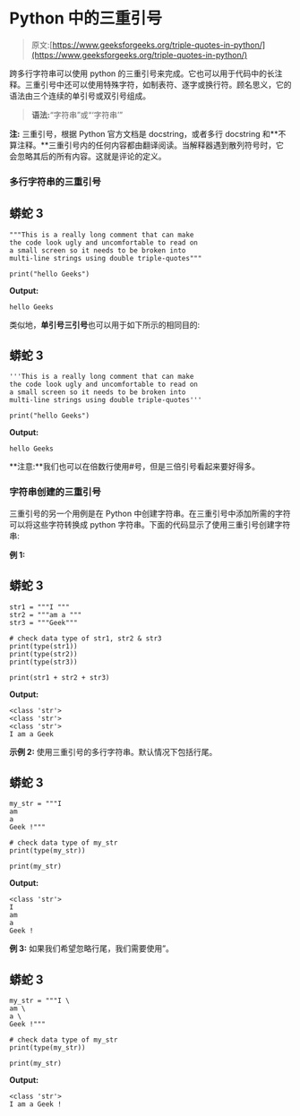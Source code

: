 # Python 中的三重引号

> 原文:[https://www.geeksforgeeks.org/triple-quotes-in-python/](https://www.geeksforgeeks.org/triple-quotes-in-python/)

跨多行字符串可以使用 python 的三重引号来完成。它也可以用于代码中的长注释。三重引号中还可以使用特殊字符，如制表符、逐字或换行符。顾名思义，它的语法由三个连续的单引号或双引号组成。

> **语法:**“字符串”或“‘字符串’”

**注:** 三重引号，根据 Python 官方文档是 docstring，或者多行 docstring 和**不算注释。**三重引号内的任何内容都由翻译阅读。当解释器遇到散列符号时，它会忽略其后的所有内容。这就是评论的定义。

### **多行字符串的三重引号**

## 蟒蛇 3

```
"""This is a really long comment that can make
the code look ugly and uncomfortable to read on
a small screen so it needs to be broken into
multi-line strings using double triple-quotes"""

print("hello Geeks")
```

**Output:** 

```
hello Geeks
```

类似地，**单引号三引号**也可以用于如下所示的相同目的:

## 蟒蛇 3

```
'''This is a really long comment that can make
the code look ugly and uncomfortable to read on
a small screen so it needs to be broken into
multi-line strings using double triple-quotes'''

print("hello Geeks")
```

**Output:** 

```
hello Geeks
```

**注意:**我们也可以在倍数行使用#号，但是三倍引号看起来要好得多。

### **字符串创建的三重引号**

三重引号的另一个用例是在 Python 中创建字符串。在三重引号中添加所需的字符可以将这些字符转换成 python 字符串。下面的代码显示了使用三重引号创建字符串:

**例 1:**

## 蟒蛇 3

```
str1 = """I """
str2 = """am a """
str3 = """Geek"""

# check data type of str1, str2 & str3
print(type(str1))
print(type(str2))
print(type(str3))

print(str1 + str2 + str3)
```

**Output:** 

```
<class 'str'>
<class 'str'>
<class 'str'>
I am a Geek
```

**示例 2:**
使用三重引号的多行字符串。默认情况下包括行尾。

## 蟒蛇 3

```
my_str = """I
am
a
Geek !"""

# check data type of my_str
print(type(my_str))

print(my_str)
```

**Output:** 

```
<class 'str'>
I
am
a
Geek !
```

**例 3:**
如果我们希望忽略行尾，我们需要使用”。

## 蟒蛇 3

```
my_str = """I \
am \
a \
Geek !"""

# check data type of my_str
print(type(my_str))

print(my_str)
```

**Output:** 

```
<class 'str'>
I am a Geek !
```